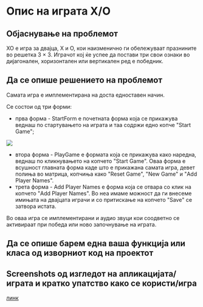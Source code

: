 ﻿# Опис на играта X/O

## Објаснување на проблемот

XO е игра за двајца, X и O, кои наизменично ги обележуваат празнините во решетка 3 × 3. 
Играчот кој ќе успее да постави три свои ознаки во дијагонален, хоризонтален или вертикален ред е победник. 

## Да се опише решението на проблемот

Самата игра е имплементирана на доста едноставен начин. 

Се состои од три форми: 
- прва форма - StartForm е почетната форма која се прикажува веднаш по стартувањето на играта и таа
содржи едно копче "Start Game";
<img src="C:\Users\majaj\Desktop\XO-Game\images"/>

- втора форма - PlayGame е формата која се прикажува како наредна, веднаш по кликнувањето на копчето
"Start Game". Оваа форма е всушност главната форма каде што е прикажана самата игра, девет полиња во матрица,
копчиња како "Reset Game", "New Game" и "Add Player Names".
- трета форма - Add Player Names е форма која се отвара со клик на копчето "Add Player Names".
Во неа имаме можност да ги внесеме имињата на двајцата играчи и со притискање на копчето "Save" 
се затвора истата.

Во оваа игра се имплементирани и аудио звуци кои соодветно се активираат при победа или ново започнување 
на играта.

## Да се опише барем една ваша функција или класа од изворниот код на проектот

## Screenshots од изгледот на апликацијата/играта и кратко упатство како се користи/игра


[линк](https://google.com)